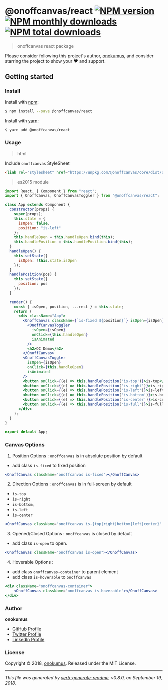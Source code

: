 # @onoffcanvas/react [![NPM version](https://img.shields.io/npm/v/@onoffcanvas/react.svg?style=flat)](https://www.npmjs.com/package/@onoffcanvas/react) [![NPM monthly downloads](https://img.shields.io/npm/dm/@onoffcanvas/react.svg?style=flat)](https://npmjs.org/package/@onoffcanvas/react) [![NPM total downloads](https://img.shields.io/npm/dt/@onoffcanvas/react.svg?style=flat)](https://npmjs.org/package/@onoffcanvas/react)  

> onoffcanvas react package

Please consider following this project's author, [onokumus](https://github.com/onokumus), and consider starring the project to show your :heart: and support.

## Getting started

### Install
Install with [npm](https://www.npmjs.com/):

```sh
$ npm install --save @onoffcanvas/react
```

Install with [yarn](https://yarnpkg.com):

```sh
$ yarn add @onoffcanvas/react
```

### Usage

> html

Include `onoffcanvas` StyleSheet

  ```html
  <link rel="stylesheet" href="https://unpkg.com/@onoffcanvas/core/dist/onoffcanvas.min.css">
  ```

> es2015 module
```jsx
import React, { Component } from "react";
import { OnoffCanvas, OnoffCanvasToggler } from "@onoffcanvas/react";

class App extends Component {
  constructor(props) {
    super(props);
    this.state = {
      isOpen: false,
      position: "is-left"
    };
    this.handleOpen = this.handleOpen.bind(this);
    this.handlePosition = this.handlePosition.bind(this);
  }
  handleOpen() {
    this.setState({
      isOpen: !this.state.isOpen
    });
  }
  handlePosition(pos) {
    this.setState({
      position: pos
    });
  }

  render() {
    const { isOpen, position, ...rest } = this.state;
    return (
      <div className="App">
        <OnoffCanvas className={`is-fixed ${position}`} isOpen={isOpen} {...rest}>
          <OnoffCanvasToggler
            isOpen={isOpen}
            onClick={this.handleOpen}
            isAnimated
          />
          <h2>OC Demo</h2>
        </OnoffCanvas>
        <OnoffCanvasToggler
          isOpen={isOpen}
          onClick={this.handleOpen}
          isAnimated
        />
        <button onClick={(e) => this.handlePosition('is-top')}>is-top</button>
        <button onClick={(e) => this.handlePosition('is-right')}>is-right</button>
        <button onClick={(e) => this.handlePosition('is-left')}>is-left</button>
        <button onClick={(e) => this.handlePosition('is-bottom')}>is-bottom</button>
        <button onClick={(e) => this.handlePosition('is-center')}>is-center</button>
        <button onClick={(e) => this.handlePosition('is-full')}>is-full</button>
      </div>
    );
  }
}

export default App;
```

### Canvas Options

1. Position Options : `onoffcanvas` is in absolute position by default
  - add class `is-fixed` to fixed position

  ```jsx
  <OnoffCanvas className="onoffcanvas is-fixed"></OnoffCanvas>
  ```

2. Direction Options : `onoffcanvas` is in full-screen by default
  - `is-top`
  - `is-right`
  - `is-bottom`,
  - `is-left`
  - `is-center`

  ```jsx
  <OnoffCanvas className="onoffcanvas is-{top|right|bottom|left|center}" id="side-canvas"></OnoffCanvas>
  ```

3. Opened/Closed Options : `onoffcanvas` is closed by default
  - add class `is-open` to open.

  ```jsx
  <OnoffCanvas className="onoffcanvas is-open"></OnoffCanvas>
  ```

4. Hoverable Options :
  - add class `onoffcanvas-container` to parent element
  - add class `is-hoverable` to `onoffcanvas`

```jsx
<div className="onoffcanvas-container">
    <OnoffCanvas className="onoffcanvas is-hoverable"></OnoffCanvas>
</div>
  ```

### Author
**onokumus**
+ [GitHub Profile](https://github.com/onokumus)
+ [Twitter Profile](https://twitter.com/onokumus)
+ [LinkedIn Profile](https://linkedin.com/in/onokumus)

### License
Copyright © 2018, [onokumus](https://github.com/onokumus).
Released under the MIT License.

***

_This file was generated by [verb-generate-readme](https://github.com/verbose/verb-generate-readme), v0.8.0, on September 19, 2018._


